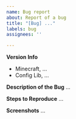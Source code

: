 ```yaml
---
name: Bug report
about: Report of a bug
title: "[Bug] ..."
labels: bug
assignees: ''

---
```


**Version Info**
- Minecraft, ...
- Config Lib, ...

**Description of the Bug**
...

**Steps to Reproduce**
...

**Screenshots**
...
